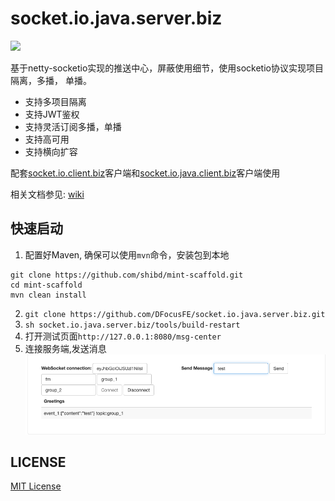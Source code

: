 # socket.io.java.server.biz

![][license-url]

基于netty-socketio实现的推送中心，屏蔽使用细节，使用socketio协议实现项目隔离，多播，
单播。
- 支持多项目隔离
- 支持JWT鉴权
- 支持灵活订阅多播，单播
- 支持高可用
- 支持横向扩容

配套[socket.io.client.biz](https://github.com/DFocusFE/socket.io.client.biz)客户端和[socket.io.java.client.biz](https://github.com/DFocusFE/socket.io.java.client.biz)客户端使用

相关文档参见: [wiki](https://github.com/DFocusFE/socket.io.java.server.biz/wiki)

## 快速启动
1. 配置好Maven, 确保可以使用`mvn`命令，安装包到本地
``` shell
git clone https://github.com/shibd/mint-scaffold.git
cd mint-scaffold
mvn clean install
```
2. `git clone https://github.com/DFocusFE/socket.io.java.server.biz.git`
3. `sh socket.io.java.server.biz/tools/build-restart`
4. 打开测试页面`http://127.0.0.1:8080/msg-center`
5. 连接服务端,发送消息
![](./doc/ui.jpg)



## LICENSE

[MIT License](https://raw.githubusercontent.com/DFocusGroup/socket.io.java.server.biz/master/LICENSE)

[license-url]: https://img.shields.io/github/license/DFocusGroup/socket.io.java.server.biz
